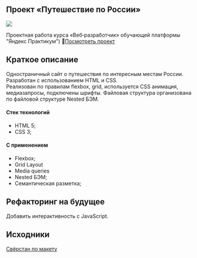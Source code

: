## Проект «Путешествие по России»

<img src="/russian-travel.gif">

Проектная работа курса «Веб‑разработчик» обучающей платформы "Яндекс Практикум") 
:open_file_folder:[Посмотреть проект](https://ryzhukigor.github.io/russian-travel/)
## Краткое описание
Одностраничный сайт о путешествия по интересным местам России. 
Разработан с использованием HTML и CSS.   
Реализован по правилам flexbox, grid, используется CSS анимация, медиазапросы, подключены шрифты. Файловая структура организована по файловой структуре Nested БЭМ.   
#### Стек технологий
  * HTML 5;
  * CSS 3;
#### С применением
  * Flexbox;
  * Grid Layout
  * Media queries
  * Nested БЭМ;
  * Семантическая разметка;
## Рефакторинг на будущее
Добавить интерактивность с  JavaScript.
## Исходники
[Свёрстан по макету](https://www.figma.com/file/5S2WSbEFL6awjVWJ0NWL8Q/Sprint-3_-Russia-_-desktop-mobile?node-id=28503%3A0)


